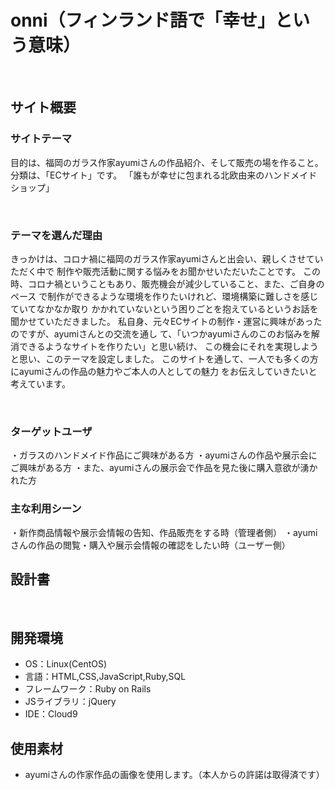 # onni（フィンランド語で「幸せ」という意味）
​
## サイト概要
### サイトテーマ
<!--何を『目的』とし、どのような『分類』なのかを簡潔に書く-->
目的は、福岡のガラス作家ayumiさんの作品紹介、そして販売の場を作ること。
分類は、「ECサイト」です。
「誰もが幸せに包まれる北欧由来のハンドメイドショップ」

​
### テーマを選んだ理由
<!--なぜこのようなテーマにしたかを説明する-->
きっかけは、コロナ禍に福岡のガラス作家ayumiさんと出会い、親しくさせていただく中で
制作や販売活動に関する悩みをお聞かせいただいたことです。
この時、コロナ禍ということもあり、販売機会が減少していること、また、ご自身のペース
で制作ができるような環境を作りたいけれど、環境構築に難しさを感じていてなかなか取り
かかれていないという困りごとを抱えているというお話を聞かせていただきました。
私自身、元々ECサイトの制作・運営に興味があったのですが、ayumiさんとの交流を通し
て、「いつかayumiさんのこのお悩みを解消できるようなサイトを作りたい」と思い続け、
この機会にそれを実現しようと思い、このテーマを設定しました。
このサイトを通して、一人でも多くの方にayumiさんの作品の魅力やご本人の人としての魅力
をお伝えしていきたいと考えています。

​
### ターゲットユーザ
<!--誰に使ってもらうかを具体的に記載する-->
・ガラスのハンドメイド作品にご興味がある方
・ayumiさんの作品や展示会にご興味がある方
・また、ayumiさんの展示会で作品を見た後に購入意欲が湧かれた方
​
### 主な利用シーン
<!--どのような時に使うのかの状況を記載すること-->
・新作商品情報や展示会情報の告知、作品販売をする時（管理者側）
・ayumiさんの作品の閲覧・購入や展示会情報の確認をしたい時（ユーザー側）
​
## 設計書
<!--テーマを設定・提出する時点では不要です-->
​
## 開発環境
- OS：Linux(CentOS)
- 言語：HTML,CSS,JavaScript,Ruby,SQL
- フレームワーク：Ruby on Rails
- JSライブラリ：jQuery
- IDE：Cloud9
​
## 使用素材
-  ayumiさんの作家作品の画像を使用します。（本人からの許諾は取得済です）
